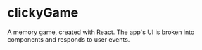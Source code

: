 # clickyGame
A memory game, created with React. The app's UI is broken into components and responds to user events.
